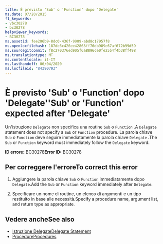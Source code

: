 ```yaml
---
title: È previsto 'Sub' o 'Function' dopo 'Delegate'
ms.date: 07/20/2015
f1_keywords:
- vbc30278
- bc30278
helpviewer_keywords:
- BC30278
ms.assetid: fee206b9-8dc0-436f-9909-abd8c17957f8
ms.openlocfilehash: 187dc6c426ee42863ff76db989e67af672b99d59
ms.sourcegitcommit: f8c270376ed905f6a8896ce0fe25b4f4b38ff498
ms.translationtype: MT
ms.contentlocale: it-IT
ms.lasthandoff: 06/04/2020
ms.locfileid: "84390793"
---
```

# <a name="sub-or-function-expected-after-delegate"></a><span data-ttu-id="3cd6d-102">È previsto 'Sub' o 'Function' dopo 'Delegate'</span><span class="sxs-lookup"><span data-stu-id="3cd6d-102">'Sub' or 'Function' expected after 'Delegate'</span></span>
<span data-ttu-id="3cd6d-103">Un'istruzione `Delegate` non specifica una routine `Sub` o `Function` .</span><span class="sxs-lookup"><span data-stu-id="3cd6d-103">A `Delegate` statement does not specify a `Sub` or `Function` procedure.</span></span> <span data-ttu-id="3cd6d-104">La parola chiave `Sub` o `Function` deve seguire immediatamente la parola chiave `Delegate` .</span><span class="sxs-lookup"><span data-stu-id="3cd6d-104">The `Sub` or `Function` keyword must immediately follow the `Delegate` keyword.</span></span>  
  
 <span data-ttu-id="3cd6d-105">**ID errore:** BC30278</span><span class="sxs-lookup"><span data-stu-id="3cd6d-105">**Error ID:** BC30278</span></span>  
  
## <a name="to-correct-this-error"></a><span data-ttu-id="3cd6d-106">Per correggere l'errore</span><span class="sxs-lookup"><span data-stu-id="3cd6d-106">To correct this error</span></span>  
  
1. <span data-ttu-id="3cd6d-107">Aggiungere la parola chiave `Sub` o `Function` immediatamente dopo `Delegate`.</span><span class="sxs-lookup"><span data-stu-id="3cd6d-107">Add the `Sub` or `Function` keyword immediately after `Delegate`.</span></span>  
  
2. <span data-ttu-id="3cd6d-108">Specificare un nome di routine, un elenco di argomenti e un tipo restituito in base alle necessità.</span><span class="sxs-lookup"><span data-stu-id="3cd6d-108">Specify a procedure name, argument list, and return type as appropriate.</span></span>  
  
## <a name="see-also"></a><span data-ttu-id="3cd6d-109">Vedere anche</span><span class="sxs-lookup"><span data-stu-id="3cd6d-109">See also</span></span>

- [<span data-ttu-id="3cd6d-110">Istruzione Delegate</span><span class="sxs-lookup"><span data-stu-id="3cd6d-110">Delegate Statement</span></span>](../language-reference/statements/delegate-statement.md)
- [<span data-ttu-id="3cd6d-111">Procedure</span><span class="sxs-lookup"><span data-stu-id="3cd6d-111">Procedures</span></span>](../programming-guide/language-features/procedures/index.md)
